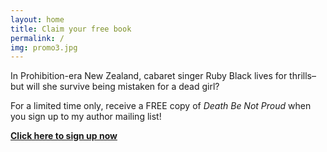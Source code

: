 ```yaml
---
layout: home
title: Claim your free book
permalink: /
img: promo3.jpg
---
```


In Prohibition-era New Zealand, cabaret singer Ruby Black lives for thrills–but will she survive being mistaken for a dead girl? 

For a limited time only, receive a FREE copy of _Death Be Not Proud_ when you sign up to my author mailing list!

**[Click here to sign up now](http://eepurl.com/bh7sEb)**
